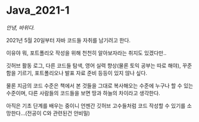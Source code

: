 # Java_2021-1

_안녕, 바위다._ 

2021년 5월 20일부터 자바 코드들 자취를 남기려고 한다.

이유야 뭐, 포트폴리오 작성을 위해 천천히 알아보자라는 취지도 있겠다만..

깃허브 활동 로그, 다른 코드들 탐색, 영어 실력 향상(물론 토익 공부는 따로 해야), 꾸준함을 기르기, 포트폴리오나 발표 자료 준비 등등이 있지 않나 싶다.

물론 지금의 코드 수준은 책에서 본 것들을 그대로 복사해오는 수준에 누구나 할 수 있는 수준이며, 다른 사람들의 코드들을 보면 땅과 하늘의 차이라고 생각한다.

아직은 기초 단계를 배우는 중이니 언젠간 깃허브 고수들처럼 코드 작성할 수 있기를 소망한다...(전공이 C와 관련된건 안비밀)




